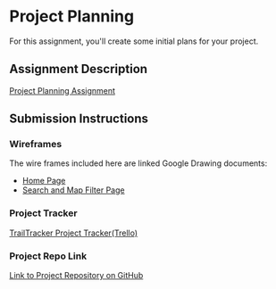 # Project Planning
For this assignment, you'll create some initial plans for your project.

## Assignment Description
[Project Planning Assignment](https://education.launchcode.org/liftoff/modules/assignments/project-planning)

## Submission Instructions

### Wireframes
The wire frames included here are linked Google Drawing documents: 

- [Home Page](https://docs.google.com/drawings/d/1nIjbiK9rGIPR3cvh2kf_rE6bOIbYUFvcuGUmCKnjYs8/edit?usp=sharing)
- [Search and Map Filter Page](https://docs.google.com/drawings/d/1-62jRxZLuL0ZB_xSNFWmdyDA2O3yjF_2wTsdngu0vvE/edit)


### Project Tracker

[TrailTracker Project Tracker(Trello)](https://github.com/Dche875/Liftoff_April21_Oksana_Group_Project)



### Project Repo Link
[Link to Project Repository on GitHub](https://github.com/oksanayatskiv/Liftoff_April21_Oksana_Group_Project)
